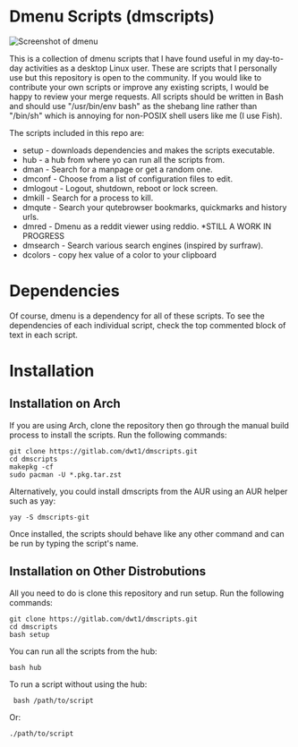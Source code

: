 # Dmenu Scripts (dmscripts)

![Screenshot of dmenu](https://gitlab.com/dwt1/dotfiles/raw/master/.screenshots/dmenu-distrotube01.png) 

This is a collection of dmenu scripts that I have found useful in my day-to-day activities as a desktop Linux user.  These are scripts that I personally use but this repository is open to the community.  If you would like to contribute your own scripts or improve any existing scripts, I would be happy to review your merge requests.  All scripts should be written in Bash and should use "/usr/bin/env bash" as the shebang line rather than "/bin/sh" which is annoying for non-POSIX shell users like me (I use Fish).

The scripts included in this repo are:
+ setup - downloads dependencies and makes the scripts executable.
+ hub - a hub from where yo can run all the scripts from.
+ dman - Search for a manpage or get a random one.
+ dmconf - Choose from a list of configuration files to edit.
+ dmlogout - Logout, shutdown, reboot or lock screen.
+ dmkill - Search for a process to kill.
+ dmqute - Search your qutebrowser bookmarks, quickmarks and history urls.
+ dmred - Dmenu as a reddit viewer using reddio. *STILL A WORK IN PROGRESS
+ dmsearch - Search various search engines (inspired by surfraw).
+ dcolors - copy hex value of a color to your clipboard

# Dependencies
Of course, dmenu is a dependency for all of these scripts.  To see the dependencies of each individual script, check the top commented block of text in each script.

# Installation

## Installation on Arch 

If you are using Arch, clone the repository then go through the manual build process to install the scripts. Run the following commands:

	git clone https://gitlab.com/dwt1/dmscripts.git
	cd dmscripts
	makepkg -cf
	sudo pacman -U *.pkg.tar.zst	

Alternatively, you could install dmscripts from the AUR using an AUR helper such as yay:

	yay -S dmscripts-git

Once installed, the scripts should behave like any other command and can be run by typing the script's name.

## Installation on Other Distrobutions
 
All you need to do is clone this repository and run setup. Run the following commands:

	git clone https://gitlab.com/dwt1/dmscripts.git
	cd dmscripts
	bash setup

You can run all the scripts from the hub:

	bash hub

To run a script without using the hub:

	 bash /path/to/script

Or:

	./path/to/script
